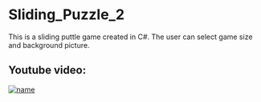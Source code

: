 # Sliding_Puzzle_2

This is a sliding puttle game created in C#. The user can select game size and background picture.


## Youtube video:
[![name](https://img.youtube.com/vi/a6ETiMtJY40/maxresdefault.jpg)](https://youtu.be/a6ETiMtJY40)
